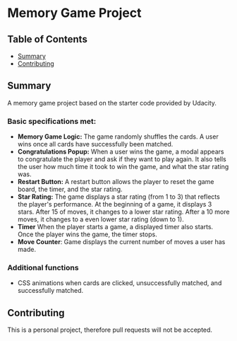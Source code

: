 # Memory Game Project

## Table of Contents

* [Summary](#summary)
* [Contributing](#contributing)

## Summary

A memory game project based on the starter code provided by Udacity.

### Basic specifications met:
- **Memory Game Logic:** The game randomly shuffles the cards. A user wins once all cards have successfully been matched.
- **Congratulations Popup:** When a user wins the game, a modal appears to congratulate the player and ask if they want to play again. It also tells the user how much time it took to win the game, and what the star rating was.
- **Restart Button:** A restart button allows the player to reset the game board, the timer, and the star rating.
- **Star Rating:** The game displays a star rating (from 1 to 3) that reflects the player's performance. At the beginning of a game, it displays 3 stars. After 15 of moves, it changes to a lower star rating. After a 10 more moves, it changes to a even lower star rating (down to 1).
- **Timer** When the player starts a game, a displayed timer also starts. Once the player wins the game, the timer stops.
- **Move Counter**: Game displays the current number of moves a user has made.

### Additional functions
- CSS animations when cards are clicked, unsuccessfully matched, and successfully matched.


## Contributing

This is a personal project, therefore pull requests will not be accepted.
